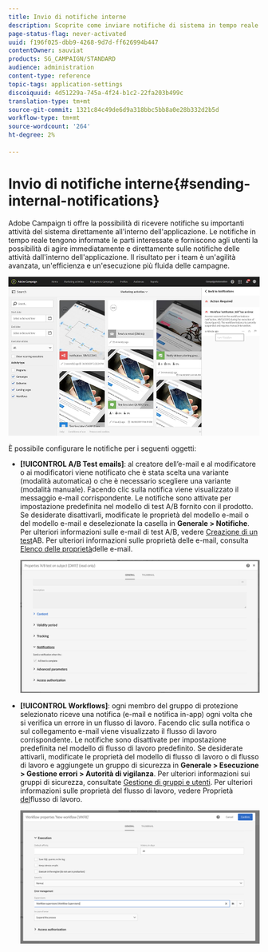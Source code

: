 ```yaml
---
title: Invio di notifiche interne
description: Scoprite come inviare notifiche di sistema in tempo reale ai vostri utenti Adobe Campaign .
page-status-flag: never-activated
uuid: f196f025-dbb9-4268-9d7d-ff626994b447
contentOwner: sauviat
products: SG_CAMPAIGN/STANDARD
audience: administration
content-type: reference
topic-tags: application-settings
discoiquuid: 4d51229a-745a-4f24-b1c2-22fa203b499c
translation-type: tm+mt
source-git-commit: 1321c84c49de6d9a318bbc5bb8a0e28b332d2b5d
workflow-type: tm+mt
source-wordcount: '264'
ht-degree: 2%

---
```



# Invio di notifiche interne{#sending-internal-notifications}

 Adobe Campaign ti offre la possibilità di ricevere notifiche su importanti attività del sistema direttamente all&#39;interno dell&#39;applicazione. Le notifiche in tempo reale tengono informate le parti interessate e forniscono agli utenti la possibilità di agire immediatamente e direttamente sulle notifiche delle attività dall&#39;interno dell&#39;applicazione. Il risultato per i team è un&#39;agilità avanzata, un&#39;efficienza e un&#39;esecuzione più fluida delle campagne.

![](assets/pulse_3.png)

È possibile configurare le notifiche per i seguenti oggetti:

* **[!UICONTROL A/B Test emails]**: al creatore dell’e-mail e al modificatore o ai modificatori viene notificato che è stata scelta una variante (modalità automatica) o che è necessario scegliere una variante (modalità manuale). Facendo clic sulla notifica viene visualizzato il messaggio e-mail corrispondente. Le notifiche sono attivate per impostazione predefinita nel modello di test A/B fornito con il prodotto. Se desiderate disattivarli, modificate le proprietà del modello e-mail o del modello e-mail e deselezionate la casella in **Generale > Notifiche**. Per ulteriori informazioni sulle e-mail di test A/B, vedere [Creazione di un test](../../channels/using/designing-an-a-b-test-email.md)AB. Per ulteriori informazioni sulle proprietà delle e-mail, consulta [Elenco delle proprietà](../../administration/using/configuring-email-channel.md#list-of-email-properties)delle e-mail.

   ![](assets/pulse_2.png)

* **[!UICONTROL Workflows]**: ogni membro del gruppo di protezione selezionato riceve una notifica (e-mail e notifica in-app) ogni volta che si verifica un errore in un flusso di lavoro. Facendo clic sulla notifica o sul collegamento e-mail viene visualizzato il flusso di lavoro corrispondente. Le notifiche sono disattivate per impostazione predefinita nel modello di flusso di lavoro predefinito. Se desiderate attivarli, modificate le proprietà del modello di flusso di lavoro o di flusso di lavoro e aggiungete un gruppo di sicurezza in **Generale > Esecuzione > Gestione errori > Autorità di vigilanza**. Per ulteriori informazioni sui gruppi di sicurezza, consultate [Gestione di gruppi e utenti](../../administration/using/managing-groups-and-users.md). Per ulteriori informazioni sulle proprietà del flusso di lavoro, vedere Proprietà [del](../../automating/using/managing-execution-options.md)flusso di lavoro.

   ![](assets/pulse_1.png)

